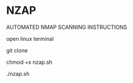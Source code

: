# NZAP
AUTOMATED NMAP SCANNING
INSTRUCTIONS

open linux terminal

git clone 

chmod +x nzap.sh

./nzap.sh
